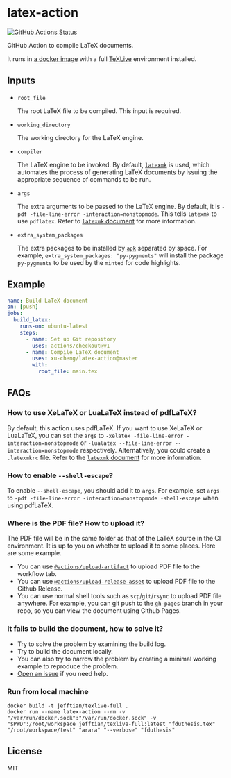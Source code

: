 # latex-action

[![GitHub Actions Status](https://github.com/xu-cheng/latex-action/workflows/Test%20Github%20Action/badge.svg)](https://github.com/xu-cheng/latex-action/actions)

GitHub Action to compile LaTeX documents.

It runs in [a docker image](https://github.com/xu-cheng/latex-docker) with a full [TeXLive](https://www.tug.org/texlive/) environment installed.

## Inputs

- `root_file`

  The root LaTeX file to be compiled. This input is required.

- `working_directory`

  The working directory for the LaTeX engine.

- `compiler`

  The LaTeX engine to be invoked. By default, [`latexmk`](https://ctan.org/pkg/latexmk) is used, which automates the process of generating LaTeX documents by issuing the appropriate sequence of commands to be run.

- `args`

  The extra arguments to be passed to the LaTeX engine. By default, it is `-pdf -file-line-error -interaction=nonstopmode`. This tells `latexmk` to use `pdflatex`. Refer to [`latexmk` document](http://texdoc.net/texmf-dist/doc/support/latexmk/latexmk.pdf) for more information.

- `extra_system_packages`

  The extra packages to be installed by [`apk`](https://pkgs.alpinelinux.org/packages) separated by space. For example, `extra_system_packages: "py-pygments"` will install the package `py-pygments` to be used by the `minted` for code highlights.

## Example

```yaml
name: Build LaTeX document
on: [push]
jobs:
  build_latex:
    runs-on: ubuntu-latest
    steps:
      - name: Set up Git repository
        uses: actions/checkout@v1
      - name: Compile LaTeX document
        uses: xu-cheng/latex-action@master
        with:
          root_file: main.tex
```

## FAQs

### How to use XeLaTeX or LuaLaTeX instead of pdfLaTeX?

By default, this action uses pdfLaTeX. If you want to use XeLaTeX or LuaLaTeX, you can set the `args` to `-xelatex -file-line-error -interaction=nonstopmode` or `-lualatex --file-line-error --interaction=nonstopmode` respectively. Alternatively, you could create a `.latexmkrc` file. Refer to the [`latexmk` document](http://texdoc.net/texmf-dist/doc/support/latexmk/latexmk.pdf) for more information.

### How to enable `--shell-escape`?

To enable `--shell-escape`, you should add it to `args`. For example, set `args` to `-pdf -file-line-error -interaction=nonstopmode -shell-escape` when using pdfLaTeX.

### Where is the PDF file? How to upload it?

The PDF file will be in the same folder as that of the LaTeX source in the CI environment. It is up to you on whether to upload it to some places. Here are some example.

- You can use [`@actions/upload-artifact`](https://github.com/actions/upload-artifact) to upload PDF file to the workflow tab.
- You can use [`@actions/upload-release-asset`](https://github.com/actions/upload-release-asset) to upload PDF file to the Github Release.
- You can use normal shell tools such as `scp`/`git`/`rsync` to upload PDF file anywhere. For example, you can git push to the `gh-pages` branch in your repo, so you can view the document using Github Pages.

### It fails to build the document, how to solve it?

- Try to solve the problem by examining the build log.
- Try to build the document locally.
- You can also try to narrow the problem by creating a minimal working example to reproduce the problem.
- [Open an issue](https://github.com/xu-cheng/latex-action/issues/new) if you need help.

### Run from local machine

```shell
docker build -t jefftian/texlive-full .
docker run --name latex-action --rm -v "/var/run/docker.sock":"/var/run/docker.sock" -v "$PWD":/root/workspace jefftian/texlive-full:latest "fduthesis.tex" "/root/workspace/test" "arara" "--verbose" "fduthesis"
```

## License

MIT
